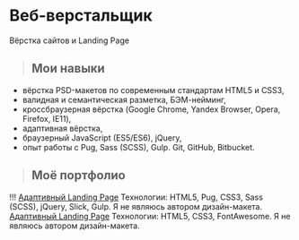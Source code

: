 # Веб-верстальщик

Вёрстка сайтов и Landing Page

> ## Мои навыки 

* вёрстка PSD-макетов по современным стандартам HTML5 и CSS3, 
* валидная и семантическая разметка, БЭМ-нейминг, 
* кроссбраузерная вёрстка (Google Chrome, Yandex Browser, Opera, Firefox, IE11), 
* адаптивная вёрстка, 
* браузерный JavaScript (ES5/ES6), jQuery,
* опыт работы с Pug, Sass (SCSS), Gulp. Git, GitHub, Bitbucket.

> ## Моё портфолио

!!! [Адаптивный Landing Page](https://yuna-dvlp.github.io/yeseng/index.html)
Технологии: HTML5, Pug, CSS3, Sass (SCSS), jQuery, Slick, Gulp.
Я не являюсь автором дизайн-макета.
[Адаптивный Landing Page](https://yuna-dvlp.github.io/tinyone/index.html)
Технологии: HTML5, CSS3, FontAwesome.
Я не являюсь автором дизайн-макета.
